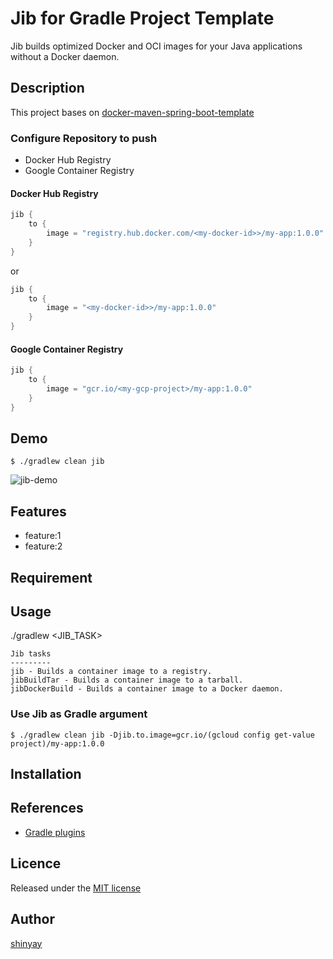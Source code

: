 # Jib for Gradle Project Template

Jib builds optimized Docker and OCI images for your Java applications without a Docker daemon.

## Description
This project bases on [docker-maven-spring-boot-template](https://github.com/shinyay/docker-maven-spring-boot-template)

### Configure Repository to push
- Docker Hub Registry
- Google Container Registry

#### Docker Hub Registry

```kotlin
jib {
    to {
        image = "registry.hub.docker.com/<my-docker-id>>/my-app:1.0.0"
    }
}
```
or
```kotlin
jib {
    to {
        image = "<my-docker-id>>/my-app:1.0.0"
    }
}
```

#### Google Container Registry
```kotlin
jib {
    to {
        image = "gcr.io/<my-gcp-project>/my-app:1.0.0"
    }
}
```


## Demo

```
$ ./gradlew clean jib
```

![jib-demo](https://user-images.githubusercontent.com/3072734/99399551-2d93f000-2929-11eb-976b-d995af86057f.gif)

## Features

- feature:1
- feature:2

## Requirement

## Usage

./gradlew <JIB_TASK>

```
Jib tasks
---------
jib - Builds a container image to a registry.
jibBuildTar - Builds a container image to a tarball.
jibDockerBuild - Builds a container image to a Docker daemon.
```

### Use Jib as Gradle argument
```shell script
$ ./gradlew clean jib -Djib.to.image=gcr.io/(gcloud config get-value project)/my-app:1.0.0
```

## Installation

## References
- [Gradle plugins](https://plugins.gradle.org/plugin/com.google.cloud.tools.jib)

## Licence

Released under the [MIT license](https://gist.githubusercontent.com/shinyay/56e54ee4c0e22db8211e05e70a63247e/raw/44f0f4de510b4f2b918fad3c91e0845104092bff/LICENSE)

## Author

[shinyay](https://github.com/shinyay)
